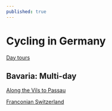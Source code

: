 ```yaml
---
published: true
---
```

# Cycling in Germany

[Day tours](day-tours-germany.md)

## Bavaria: Multi-day

[Along the Vils to Passau](along-the-vils-to-passau.md)

[Franconian Switzerland](franconian-switzerland.md)